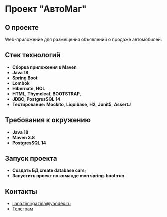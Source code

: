 # Проект "АвтоМаг"

## О проекте

Web-приложение для размещения объявлений о продаже автомобилей.

## Стек технологий

- **Сборка приложения в Maven**
- **Java 18**
- **Spring Boot**
- **Lombok**
- **Hibernate, HQL**
- **HTML, Thymeleaf, BOOTSTRAP,**
- **JDBC, PostgresSQL 14**
- **Тестирование:** **Mockito**, **Liquibase**, **H2**, **Junit5**, **AssertJ**

## Требования к окружению

 - **Java 18**
 - **Maven 3.8**
 - **PostgresSQL 14**

## Запуск проекта

- **Создать БД create database cars;**
- **Запустить проект по команде mvn spring-boot:run**

## Контакты

- liana.timirgazina@yandex.ru
- <a href="https://t.me/mymomsaysimcool/" target="_blank">Телеграм</a></h1>
   
